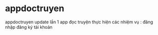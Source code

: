 # appdoctruyen
appdoctruyen update lần 1
app đọc truyện thực hiện các nhiệm vụ : đăng nhập đăng ký tài khoản 
